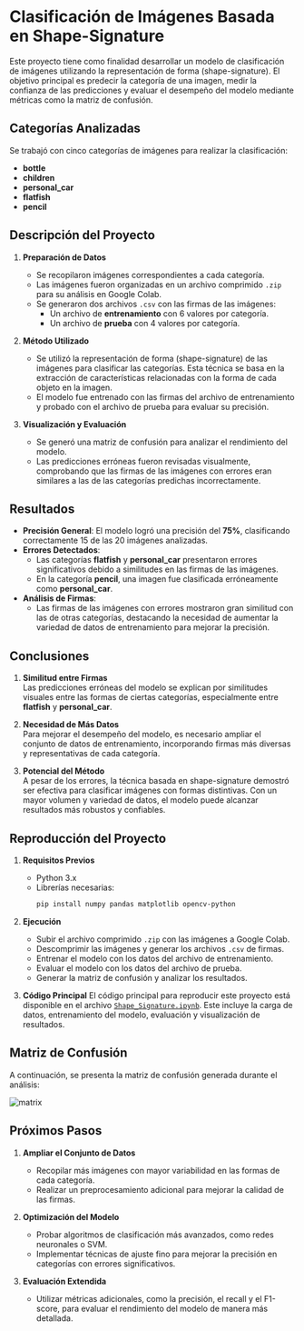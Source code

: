 # Clasificación de Imágenes Basada en Shape-Signature

Este proyecto tiene como finalidad desarrollar un modelo de clasificación de imágenes utilizando la representación de forma (shape-signature). El objetivo principal es predecir la categoría de una imagen, medir la confianza de las predicciones y evaluar el desempeño del modelo mediante métricas como la matriz de confusión.

## Categorías Analizadas
Se trabajó con cinco categorías de imágenes para realizar la clasificación:
- **bottle**
- **children**
- **personal_car**
- **flatfish**
- **pencil**

## Descripción del Proyecto

1. **Preparación de Datos**  
   - Se recopilaron imágenes correspondientes a cada categoría.
   - Las imágenes fueron organizadas en un archivo comprimido `.zip` para su análisis en Google Colab.
   - Se generaron dos archivos `.csv` con las firmas de las imágenes:
     - Un archivo de **entrenamiento** con 6 valores por categoría.
     - Un archivo de **prueba** con 4 valores por categoría.

2. **Método Utilizado**  
   - Se utilizó la representación de forma (shape-signature) de las imágenes para clasificar las categorías. Esta técnica se basa en la extracción de características relacionadas con la forma de cada objeto en la imagen.
   - El modelo fue entrenado con las firmas del archivo de entrenamiento y probado con el archivo de prueba para evaluar su precisión.

3. **Visualización y Evaluación**  
   - Se generó una matriz de confusión para analizar el rendimiento del modelo.
   - Las predicciones erróneas fueron revisadas visualmente, comprobando que las firmas de las imágenes con errores eran similares a las de las categorías predichas incorrectamente.

## Resultados

- **Precisión General**: El modelo logró una precisión del **75%**, clasificando correctamente 15 de las 20 imágenes analizadas.
- **Errores Detectados**:
  - Las categorías **flatfish** y **personal_car** presentaron errores significativos debido a similitudes en las firmas de las imágenes.
  - En la categoría **pencil**, una imagen fue clasificada erróneamente como **personal_car**.
- **Análisis de Firmas**:
  - Las firmas de las imágenes con errores mostraron gran similitud con las de otras categorías, destacando la necesidad de aumentar la variedad de datos de entrenamiento para mejorar la precisión.

## Conclusiones

1. **Similitud entre Firmas**  
   Las predicciones erróneas del modelo se explican por similitudes visuales entre las formas de ciertas categorías, especialmente entre **flatfish** y **personal_car**.

2. **Necesidad de Más Datos**  
   Para mejorar el desempeño del modelo, es necesario ampliar el conjunto de datos de entrenamiento, incorporando firmas más diversas y representativas de cada categoría.

3. **Potencial del Método**  
   A pesar de los errores, la técnica basada en shape-signature demostró ser efectiva para clasificar imágenes con formas distintivas. Con un mayor volumen y variedad de datos, el modelo puede alcanzar resultados más robustos y confiables.

## Reproducción del Proyecto

1. **Requisitos Previos**
   - Python 3.x
   - Librerías necesarias:
     ```bash
     pip install numpy pandas matplotlib opencv-python
     ```

2. **Ejecución**
   - Subir el archivo comprimido `.zip` con las imágenes a Google Colab.
   - Descomprimir las imágenes y generar los archivos `.csv` de firmas.
   - Entrenar el modelo con los datos del archivo de entrenamiento.
   - Evaluar el modelo con los datos del archivo de prueba.
   - Generar la matriz de confusión y analizar los resultados.

3. **Código Principal**
   El código principal para reproducir este proyecto está disponible en el archivo [`Shape_Signature.ipynb`](Shape_Signature.ipynb). Este incluye la carga de datos, entrenamiento del modelo, evaluación y visualización de resultados.

## Matriz de Confusión

A continuación, se presenta la matriz de confusión generada durante el análisis:

![matrix](https://github.com/user-attachments/assets/e53e3d13-3c31-44ec-9fdf-5edefb8b3f91)

## Próximos Pasos

1. **Ampliar el Conjunto de Datos**  
   - Recopilar más imágenes con mayor variabilidad en las formas de cada categoría.
   - Realizar un preprocesamiento adicional para mejorar la calidad de las firmas.

2. **Optimización del Modelo**  
   - Probar algoritmos de clasificación más avanzados, como redes neuronales o SVM.
   - Implementar técnicas de ajuste fino para mejorar la precisión en categorías con errores significativos.

3. **Evaluación Extendida**  
   - Utilizar métricas adicionales, como la precisión, el recall y el F1-score, para evaluar el rendimiento del modelo de manera más detallada.

